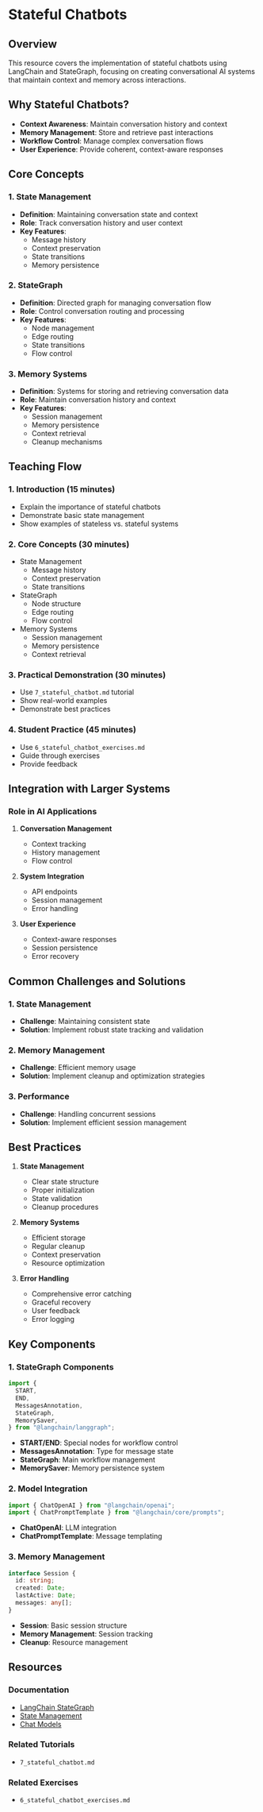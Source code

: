 # Stateful Chatbots

## Overview
This resource covers the implementation of stateful chatbots using LangChain and StateGraph, focusing on creating conversational AI systems that maintain context and memory across interactions.

## Why Stateful Chatbots?
- **Context Awareness**: Maintain conversation history and context
- **Memory Management**: Store and retrieve past interactions
- **Workflow Control**: Manage complex conversation flows
- **User Experience**: Provide coherent, context-aware responses

## Core Concepts

### 1. State Management
- **Definition**: Maintaining conversation state and context
- **Role**: Track conversation history and user context
- **Key Features**:
  - Message history
  - Context preservation
  - State transitions
  - Memory persistence

### 2. StateGraph
- **Definition**: Directed graph for managing conversation flow
- **Role**: Control conversation routing and processing
- **Key Features**:
  - Node management
  - Edge routing
  - State transitions
  - Flow control

### 3. Memory Systems
- **Definition**: Systems for storing and retrieving conversation data
- **Role**: Maintain conversation history and context
- **Key Features**:
  - Session management
  - Memory persistence
  - Context retrieval
  - Cleanup mechanisms

## Teaching Flow

### 1. Introduction (15 minutes)
- Explain the importance of stateful chatbots
- Demonstrate basic state management
- Show examples of stateless vs. stateful systems

### 2. Core Concepts (30 minutes)
- State Management
  - Message history
  - Context preservation
  - State transitions
- StateGraph
  - Node structure
  - Edge routing
  - Flow control
- Memory Systems
  - Session management
  - Memory persistence
  - Context retrieval

### 3. Practical Demonstration (30 minutes)
- Use `7_stateful_chatbot.md` tutorial
- Show real-world examples
- Demonstrate best practices

### 4. Student Practice (45 minutes)
- Use `6_stateful_chatbot_exercises.md`
- Guide through exercises
- Provide feedback

## Integration with Larger Systems

### Role in AI Applications
1. **Conversation Management**
   - Context tracking
   - History management
   - Flow control

2. **System Integration**
   - API endpoints
   - Session management
   - Error handling

3. **User Experience**
   - Context-aware responses
   - Session persistence
   - Error recovery

## Common Challenges and Solutions

### 1. State Management
- **Challenge**: Maintaining consistent state
- **Solution**: Implement robust state tracking and validation

### 2. Memory Management
- **Challenge**: Efficient memory usage
- **Solution**: Implement cleanup and optimization strategies

### 3. Performance
- **Challenge**: Handling concurrent sessions
- **Solution**: Implement efficient session management

## Best Practices

1. **State Management**
   - Clear state structure
   - Proper initialization
   - State validation
   - Cleanup procedures

2. **Memory Systems**
   - Efficient storage
   - Regular cleanup
   - Context preservation
   - Resource optimization

3. **Error Handling**
   - Comprehensive error catching
   - Graceful recovery
   - User feedback
   - Error logging

## Key Components

### 1. StateGraph Components
```typescript
import {
  START,
  END,
  MessagesAnnotation,
  StateGraph,
  MemorySaver,
} from "@langchain/langgraph";
```
- **START/END**: Special nodes for workflow control
- **MessagesAnnotation**: Type for message state
- **StateGraph**: Main workflow management
- **MemorySaver**: Memory persistence system

### 2. Model Integration
```typescript
import { ChatOpenAI } from "@langchain/openai";
import { ChatPromptTemplate } from "@langchain/core/prompts";
```
- **ChatOpenAI**: LLM integration
- **ChatPromptTemplate**: Message templating

### 3. Memory Management
```typescript
interface Session {
  id: string;
  created: Date;
  lastActive: Date;
  messages: any[];
}
```
- **Session**: Basic session structure
- **Memory Management**: Session tracking
- **Cleanup**: Resource management

## Resources

### Documentation
- [LangChain StateGraph](https://js.langchain.com/docs/modules/agents/agent_types/)
- [State Management](https://js.langchain.com/docs/modules/memory/)
- [Chat Models](https://js.langchain.com/docs/modules/model_io/models/chat/)

### Related Tutorials
- `7_stateful_chatbot.md`

### Related Exercises
- `6_stateful_chatbot_exercises.md` 